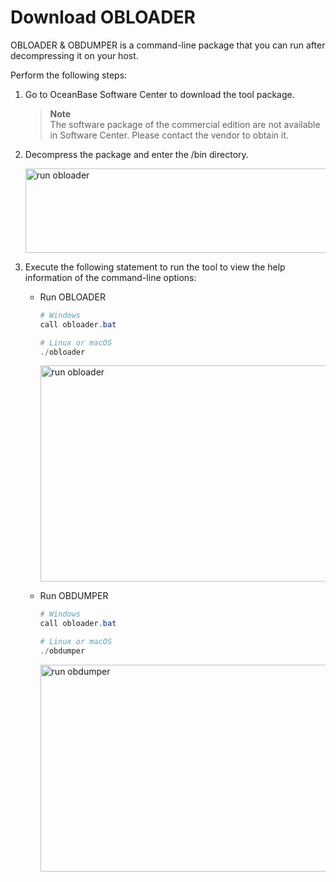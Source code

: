 # Download OBLOADER


OBLOADER & OBDUMPER is a command-line package that you can run after decompressing it on your host. 

Perform the following steps:

1. Go to OceanBase Software Center to download the tool package. 

   > **Note**<br>
   > The software package of the commercial edition are not available in Software Center. Please contact the vendor to obtain it.

   

2. Decompress the package and enter the /bin directory. 

   <img src="https://obbusiness-private.oss-cn-shanghai.aliyuncs.com/doc/img/obloaderobdumper/400/release-ce-bin.png" width = "560" height = "135" alt="run obloader" />

   

3. Execute the following statement to run the tool to view the help information of the command-line options:
   - Run OBLOADER
   
     ```powershell
     # Windows
     call obloader.bat 

     # Linux or macOS 
     ./obloader
     ```

     <img src="https://obbusiness-private.oss-cn-shanghai.aliyuncs.com/doc/img/obloaderobdumper/400/release-ce-obloader.png" width = "560" height = "346" alt="run obloader" />
   
   - Run OBDUMPER
     
     ```powershell
     # Windows
     call obloader.bat 

     # Linux or macOS 
     ./obdumper
     ```

     <img src="https://obbusiness-private.oss-cn-shanghai.aliyuncs.com/doc/img/obloaderobdumper/400/release-ce-obdumper.png" width = "560" height = "331" alt="run obdumper" />


